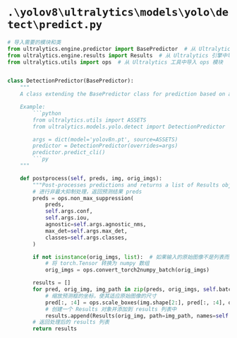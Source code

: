 # `.\yolov8\ultralytics\models\yolo\detect\predict.py`

```py
# 导入需要的模块和类
from ultralytics.engine.predictor import BasePredictor  # 从 Ultralytics 引擎中导入 BasePredictor 类
from ultralytics.engine.results import Results  # 从 Ultralytics 引擎中导入 Results 类
from ultralytics.utils import ops  # 从 Ultralytics 工具中导入 ops 模块


class DetectionPredictor(BasePredictor):
    """
    A class extending the BasePredictor class for prediction based on a detection model.

    Example:
        ```python
        from ultralytics.utils import ASSETS
        from ultralytics.models.yolo.detect import DetectionPredictor

        args = dict(model='yolov8n.pt', source=ASSETS)
        predictor = DetectionPredictor(overrides=args)
        predictor.predict_cli()
        ```py
    """

    def postprocess(self, preds, img, orig_imgs):
        """Post-processes predictions and returns a list of Results objects."""
        # 进行非最大抑制处理，返回预测结果 preds
        preds = ops.non_max_suppression(
            preds,
            self.args.conf,
            self.args.iou,
            agnostic=self.args.agnostic_nms,
            max_det=self.args.max_det,
            classes=self.args.classes,
        )

        if not isinstance(orig_imgs, list):  # 如果输入的原始图像不是列表而是 torch.Tensor
            # 将 torch.Tensor 转换为 numpy 数组
            orig_imgs = ops.convert_torch2numpy_batch(orig_imgs)

        results = []
        for pred, orig_img, img_path in zip(preds, orig_imgs, self.batch[0]):
            # 缩放预测框的坐标，使其适应原始图像的尺寸
            pred[:, :4] = ops.scale_boxes(img.shape[2:], pred[:, :4], orig_img.shape)
            # 创建一个 Results 对象并添加到 results 列表中
            results.append(Results(orig_img, path=img_path, names=self.model.names, boxes=pred))
        # 返回处理后的 results 列表
        return results
```